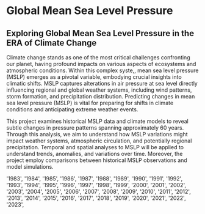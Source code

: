 # Global Mean Sea Level Pressure

## Exploring Global Mean Sea Level Pressure in the ERA of Climate Change

Climate change stands as one of the most critical challenges confronting our planet, having profound impacts on various aspects of ecosystems and atmospheric conditions. Within this complex syste,, mean sea level pressure (MSLP) emerges as a pivotal variable, embodying crucial insights into climatic shifts. MSLP captures alterations in air pressure at sea level directly influencing regional and global weather systems, including wind patterns, storm formation, and precipitation distribution. Predicting changes in mean sea level pressure (MSLP) is vital for preparing for shifts in climate conditions and anticipating extreme weather events. 

This project examines historical MSLP data and climate models to reveal subtle changes in pressure patterns spanning approximately 60 years. Through this analysis, we aim to understand how MSLP variations might impact weather systems, atmospheric circulation, and potentially regional precipitation. Temporal and spatial analyses to MSLP will be applied to understand trends, anomalies, and variations over time. Moreover, the project employ comparisons between historical MSLP observations and model simulations.

'1983', '1984', '1985',
            '1986', '1987', '1988',
            '1989', '1990', '1991',
            '1992', '1993', '1994',
            '1995', '1996', '1997',
            '1998', '1999', '2000',
            '2001', '2002', '2003',
            '2004', '2005', '2006',
            '2007', '2008', '2009',
            '2010', '2011', '2012',
            '2013', '2014', '2015',
            '2016', '2017', '2018',
            '2019', '2020', '2021',
            '2022', '2023',